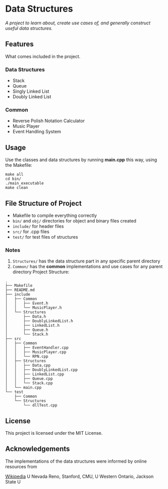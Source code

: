 # Data Structures
*A project to learn about, create use cases of, and generally construct useful data structures.*

## Features
What comes included in the project.

### Data Structures

* Stack
* Queue
* Singly Linked List
* Doubly Linked List

### Common
* Reverse Polish Notation Calculator
* Music Player
* Event Handling System

## Usage

Use the classes and data structures by running **main.cpp** this way, using the Makefile:
```
make all
cd bin/
./main_executable
make clean
```

## File Structure of Project

* Makefile to compile everything correctly
* ```bin/``` and ```obj/``` directories for object and binary files created
* ```include/``` for header files
* ```src/``` for .cpp files
* ```test/``` for test files of structures

### Notes
 1. ```Structures/``` has the data structure part in any specific parent directory
 2. ```Common/``` has the **common** implementations and use cases for any parent directory
Project Structure:
```
.
├── Makefile
├── README.md
├── include
│   ├── Common
│   │   ├── Event.h
│   │   └── MusicPlayer.h
│   └── Structures
│       ├── Data.h
│       ├── DoublyLinkedList.h
│       ├── LinkedList.h
│       ├── Queue.h
│       └── Stack.h
├── src
│   ├── Common
│   │   ├── EventHandler.cpp
│   │   ├── MusicPlayer.cpp
│   │   └── RPN.cpp
│   ├── Structures
│   │   ├── Data.cpp
│   │   ├── DoublyLinkedList.cpp
│   │   ├── LinkedList.cpp
│   │   ├── Queue.cpp
│   │   └── Stack.cpp
│   └── main.cpp
└── test
    ├── Common
    └── Structures
        └── dllTest.cpp
```

## License

This project is licensed under the MIT License.

## Acknowledgements

The implementations of the data structures were informed by online resources from

[Wikipedia](https://en.wikipedia.org/) 
U Nevada Reno, Stanford, CMU, U Western Ontario, Jackson State U
